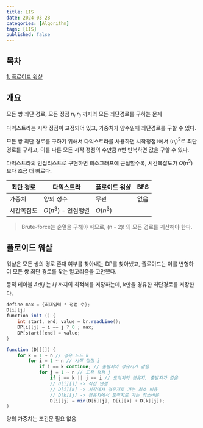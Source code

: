 ```yaml
---
title: LIS
date: 2024-03-28
categories: [Algorithm]
tags: [LIS]
published: false
---
```


## 목차

<a href = "#1"> 1. 플로이드 워샬 </a>

## 개요

모든 쌍 최단 경로, 모든 정점 $n_i ~ n_j$ 까지의 모든 최단경로를 구하는 문제

다익스트라는 시작 정점이 고정되어 있고, 가중치가 양수일때 최단경로를 구할 수 있다.

모든 쌍 최단 경로를 구하기 위해서 다익스트라를 사용하면 시작정점 i에서 $(n_i)^2$로 최단경로를 구하고, 이를 다른 모든 시작 정점의 수만큼 n번 반복하면 값을 구할 수 있다.

다익스트라의 인접리스트로 구현하면 희소그래프에 근접할수록, 시간복잡도가 $O(n^3)$ 보다 조금 더 빠르다.

| 최단 경로  | 다익스트라          | 플로이드 워샬 | BFS  |
| ---------- | ------------------- | ------------- | ---- |
| 가중치     | 양의 정수           | 무관          | 없음 |
| 시간복잡도 | $O(n^3)$ - 인접행렬 | $O(n^3)$      |      |

> Brute-force는 순열을 구해야 하므로, (n - 2)! 의 모든 경로를 계산해야 한다.

## <font id = "1">플로이드 워샬</font>

워샬은 모든 쌍의 경로 존재 여부를 찾아내는 DP를 찾아냈고, 플로이드는 이를 변형하여 모든 쌍 최단 경로를 찾는 알고리즘을 고안했다.

동적 테이블 $Adj_ij$ 는 $i ~ j$ 까지의 최적해를 저장하는데, k만을 경유한 최단경로를 저장한다.

```java
define max = {최대입력 * 정점 수};
D[i][j]
function init () {
    int start, end, value = br.readLine();
    DP[i][j] = i == j ? 0 ; max;
    DP[start][end] = value;
}

function (D[][]) {
    for k = 1 ~ n // 경유 노드 k
        for i = 1 ~ n // 시작 정점 i
            if i == k continue; // 출발지와 경유지가 같음
            for j = 1 ~ n // 도착 정점 j
                if j == k || j == i // 도착지와 경유지, 출발지가 같음
                // D[i][j] -> 직접 연결
                // D[i][k] -> 시작에서 경유지로 가는 최소 비용
                // D[k][j] -> 경유지에서 도착지로 가는 최소비용
                D[i][j] = min(D[i][j], D[i][k] + D[k][j]);
}
```

양의 가중치는 조건문 필요 없음
